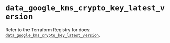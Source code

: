 # `data_google_kms_crypto_key_latest_version`

Refer to the Terraform Registry for docs: [`data_google_kms_crypto_key_latest_version`](https://registry.terraform.io/providers/hashicorp/google-beta/6.4.0/docs/data-sources/google_kms_crypto_key_latest_version).
